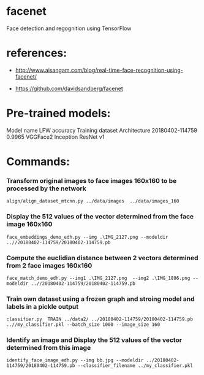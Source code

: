 # facenet
Face detection and regognition using TensorFlow

# references:

 - http://www.aisangam.com/blog/real-time-face-recognition-using-facenet/
  
 - https://github.com/davidsandberg/facenet
  
# Pre-trained models:

Model name	LFW accuracy	Training dataset	Architecture
20180402-114759	0.9965	VGGFace2	Inception ResNet v1

# Commands:


### Transform original images to face images 160x160 to be processed by the network

 ```
 align/align_dataset_mtcnn.py ../data/images  ../data/images_160
```

### Display the 512 values of the vector determined from the face image 160x160

 ```
 face_embeddings_demo_edh.py --img .\IMG_2127.png --modeldir ..//20180402-114759/20180402-114759.pb
```

### Compute the euclidian distance between 2 vectors determined from 2 face images 160x160

  ```
  face_match_demo_edh.py --img1 .\IMG_2127.png  --img2 .\IMG_1896.png --modeldir ..//20180402-114759/20180402-114759.pb
  ```

### Train own dataset using a frozen graph and stroing model and labels in a pickle output

  ```
  classifier.py  TRAIN ../data2/ ../20180402-114759/20180402-114759.pb ..//my_classifier.pkl --batch_size 1000 --image_size 160
  ```

### Identify an image and Display the 512 values of the vector determined from this image

  ```
  identify_face_image_edh.py --img bb.jpg --modeldir ../20180402-114759/20180402-114759.pb --classifier_filename ../my_classifier.pkl
  ```
